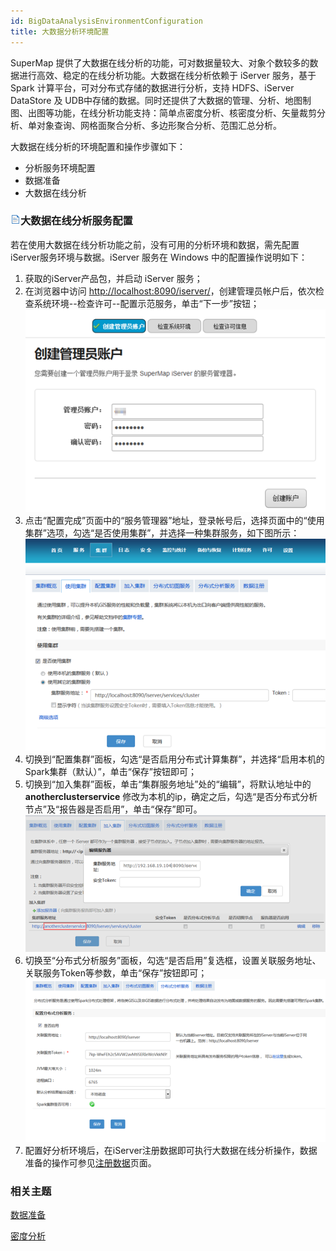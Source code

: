 ```yaml
---
id: BigDataAnalysisEnvironmentConfiguration
title: 大数据分析环境配置
---
```

SuperMap 提供了大数据在线分析的功能，可对数据量较大、对象个数较多的数据进行高效、稳定的在线分析功能。大数据在线分析依赖于 iServer
服务，基于 Spark 计算平台，可对分布式存储的数据进行分析，支持 HDFS、iServer DataStore 及
UDB中存储的数据。同时还提供了大数据的管理、分析、地图制图、出图等功能，在线分析功能支持：简单点密度分析、核密度分析、矢量裁剪分析、单对象查询、网格面聚合分析、多边形聚合分析、范围汇总分析。

大数据在线分析的环境配置和操作步骤如下：

  * 分析服务环境配置
  * 数据准备
  * 大数据在线分析

### ![](../img/read.gif)大数据在线分析服务配置

若在使用大数据在线分析功能之前，没有可用的分析环境和数据，需先配置iServer服务环境与数据。iServer 服务在 Windows 中的配置操作说明如下：

1. 获取的iServer产品包，并启动 iServer 服务；
2. 在浏览器中访问 <http://localhost:8090/iserver/>，创建管理员帐户后，依次检查系统环境--检查许可--配置示范服务，单击“下一步”按钮；<br/>![](img/CreateAnAccount.png)
3. 点击“配置完成”页面中的“服务管理器”地址，登录帐号后，选择页面中的“使用集群”选项，勾选“是否使用集群”，并选择一种集群服务，如下图所示： <br/>![](img/Cluster.png)
4. 切换到“配置集群”面板，勾选“是否启用分布式计算集群”，并选择“启用本机的Spark集群（默认）”，单击“保存”按钮即可；
5. 切换到“加入集群”面板，单击“集群服务地址”处的“编辑”，将默认地址中的 **anotherclusterservice** 修改为本机的ip，确定之后，勾选“是否分布式分析节点”及“报告器是否启用”，单击“保存”即可。<br/>![](img/Cluster1.png)
6. 切换至“分布式分析服务”面板，勾选“是否启用”复选框，设置关联服务地址、关联服务Token等参数，单击“保存”按钮即可；<br/>![](img/ProcessingServer.png)
7. 配置好分析环境后，在iServer注册数据即可执行大数据在线分析操作，数据准备的操作可参见[注册数据](DataPreparation)页面。

###  相关主题

 [数据准备](DataPreparation)

 [密度分析](DensityAnalysis)